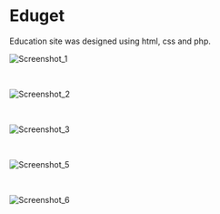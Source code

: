 # Eduget
<p>Education site was designed using html, css and php.</p>

![Screenshot_1](https://user-images.githubusercontent.com/46827580/154665340-bea1a2fc-93fa-4766-8c0c-b80dd91db715.png)

</br>

![Screenshot_2](https://user-images.githubusercontent.com/46827580/154665554-e58b3233-d0b5-48b9-ab5e-24e4b901466f.png)

</br>

![Screenshot_3](https://user-images.githubusercontent.com/46827580/154665559-0e35c560-938d-4fe5-9193-3be5c784cbe6.png)

</br>

![Screenshot_5](https://user-images.githubusercontent.com/46827580/154665563-d06d3eaa-178a-40a3-bf52-492837872ebb.png)


</br>

![Screenshot_6](https://user-images.githubusercontent.com/46827580/154665540-d848a748-fa5c-4f13-983e-7cb47074aa94.png)
